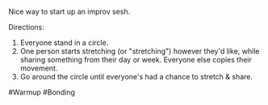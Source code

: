 Nice way to start up an improv sesh.

Directions:
1. Everyone stand in a circle.
2. One person starts stretching (or "stretching") however they'd like, while sharing something from their day or week. Everyone else copies their movement.
3. Go around the circle until everyone's had a chance to stretch & share.

#Warmup #Bonding